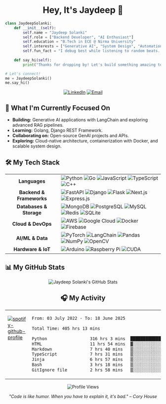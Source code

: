 


<div align="center">

# Hey, It's Jaydeep 🐍

</div>

```python
class JaydeepSolanki:
    def __init__(self):
        self.name = "Jaydeep Solanki"
        self.role = ["Backend Developer", "AI Enthusiast"]
        self.education = "B.Tech in ECE @ Nirma University"
        self.interests = ["Generative AI", "System Design", "Automation"]
        self.fun_fact = "I debug best while listening to random beats...😄"
    
    def say_hi(self):
        print("Thanks for dropping by! Let's build something amazing together! 🚀")

# Let's connect!
me = JaydeepSolanki()
me.say_hi()
```

<div align="center">

[![LinkedIn](https://img.shields.io/badge/LinkedIn-0077B5?&logo=linkedin&logoColor=white)](https://linkedin.com/in/solanki-jaydeep)
[![Email](https://img.shields.io/badge/Email-D14836?logo=gmail&logoColor=white)](mailto:jaydeep.solankee@yahoo.com)

</div>



## 🔭 What I'm Currently Focused On

* **Building:** Generative AI applications with LangChain and exploring advanced RAG pipelines.
* **Learning:** Golang, Django REST Framework.
* **Collaborating on:** Open-source GenAI projects and APIs.
* **Exploring:** Cloud-native architecture, containerization with Docker, and scalable system design.

## 🛠️ My Tech Stack

<table>
  <tr>
    <td align="center"><strong>Languages</strong></td>
    <td>
      <img src="https://img.shields.io/badge/Python-3670A0?style=flat&logo=python&logoColor=ffdd54" alt="Python">
      <img src="https://img.shields.io/badge/Go-00ADD8?style=flat&logo=go&logoColor=white" alt="Go">
      <img src="https://img.shields.io/badge/JavaScript-323330?style=flat&logo=javascript&logoColor=F7DF1E" alt="JavaScript">
      <img src="https://img.shields.io/badge/TypeScript-007ACC?style=flat&logo=typescript&logoColor=white" alt="TypeScript">
      <img src="https://img.shields.io/badge/C++-00599C?style=flat&logo=c%2B%2B&logoColor=white" alt="C++">
    </td>
  </tr>
  <tr>
    <td align="center"><strong>Backend & Frameworks</strong></td>
    <td>
      <img src="https://img.shields.io/badge/FastAPI-005571?style=flat&logo=fastapi" alt="FastAPI">
      <img src="https://img.shields.io/badge/Django-092E20?style=flat&logo=django&logoColor=white" alt="Django">
      <img src="https://img.shields.io/badge/Flask-000000?style=flat&logo=flask&logoColor=white" alt="Flask">
      <img src="https://img.shields.io/badge/Next.js-000000?style=flat&logo=next.js&logoColor=white" alt="Next.js">
      <img src="https://img.shields.io/badge/Express.js-404D59?style=flat&logo=express&logoColor=white" alt="Express.js">
    </td>
  </tr>
  <tr>
    <td align="center"><strong>Databases & Storage</strong></td>
    <td>
      <img src="https://img.shields.io/badge/MongoDB-4EA94B?style=flat&logo=mongodb&logoColor=white" alt="MongoDB">
      <img src="https://img.shields.io/badge/PostgreSQL-316192?style=flat&logo=postgresql&logoColor=white" alt="PostgreSQL">
      <img src="https://img.shields.io/badge/MySQL-4479A1?style=flat&logo=mysql&logoColor=white" alt="MySQL">
      <img src="https://img.shields.io/badge/Redis-DD0031?style=flat&logo=redis&logoColor=white" alt="Redis">
      <img src="https://img.shields.io/badge/SQLite-07405E?style=flat&logo=sqlite&logoColor=white" alt="SQLite">
    </td>
  </tr>
  <tr>
    <td align="center"><strong>Cloud & DevOps</strong></td>
    <td>
      <img src="https://img.shields.io/badge/AWS-FF9900?style=flat&logo=amazon-aws&logoColor=white" alt="AWS">
      <img src="https://img.shields.io/badge/Google_Cloud-4285F4?style=flat&logo=google-cloud&logoColor=white" alt="Google Cloud">
      <img src="https://img.shields.io/badge/Docker-0db7ed?style=flat&logo=docker&logoColor=white" alt="Docker">
      <img src="https://img.shields.io/badge/Firebase-039BE5?style=flat&logo=firebase&logoColor=white" alt="Firebase">
    </td>
  </tr>
  <tr>
    <td align="center"><strong>AI/ML & Data</strong></td>
    <td>
      <img src="https://img.shields.io/badge/PyTorch-EE4C2C?style=flat&logo=PyTorch&logoColor=white" alt="PyTorch">
      <img src="https://img.shields.io/badge/LangChain-121212?style=flat&logo=chainlink&logoColor=white" alt="LangChain">
      <img src="https://img.shields.io/badge/Pandas-150458?style=flat&logo=pandas&logoColor=white" alt="Pandas">
      <img src="https://img.shields.io/badge/NumPy-013243?style=flat&logo=numpy&logoColor=white" alt="NumPy">
      <img src="https://img.shields.io/badge/OpenCV-white?style=flat&logo=opencv&logoColor=black" alt="OpenCV">
    </td>
  </tr>
    <tr>
    <td align="center"><strong>Hardware & IoT</strong></td>
    <td>
      <img src="https://img.shields.io/badge/Arduino-00979D?style=flat&logo=Arduino&logoColor=white" alt="Arduino">
      <img src="https://img.shields.io/badge/Raspberry_Pi-C51A4A?style=flat&logo=Raspberry-Pi&logoColor=white" alt="Raspberry Pi">
      <img src="https://img.shields.io/badge/CUDA-76B900?style=flat&logo=nVIDIA&logoColor=white" alt="CUDA">
    </td>
  </tr>
</table>

## 📊 My GitHub Stats

<div align="center">
  <img src="https://github-profile-summary-cards.vercel.app/api/cards/profile-details?username=whoisjayd&theme=github_dark" alt="Jaydeep Solanki's GitHub Stats" />
</div>

<div align="center">
  
## 🎧 My Activity

<table>
<tr>
<td width="50%" valign="top">

[![spotify-github-profile](https://spotify-github-profile.kittinanx.com/api/view?uid=v7979a26s0d6q6o4ncpdss42v&cover_image=true&theme=default&show_offline=false&background_color=121212&interchange=false&bar_color_cover=false)](https://spotify-github-profile.kittinanx.com/api/view?uid=v7979a26s0d6q6o4ncpdss42v&redirect=true)

</td>
<td width="50%" valign="top">

<!--START_SECTION:waka-->

```txt
From: 03 July 2022 - To: 18 June 2025

Total Time: 405 hrs 13 mins

Python                 316 hrs 3 mins  ███████████████████▓░░░░░   78.00 %
HTML                   11 hrs 54 mins  ▓░░░░░░░░░░░░░░░░░░░░░░░░   02.94 %
Markdown               7 hrs 40 mins   ▒░░░░░░░░░░░░░░░░░░░░░░░░   01.90 %
TypeScript             7 hrs 31 mins   ▒░░░░░░░░░░░░░░░░░░░░░░░░   01.86 %
Jinja                  6 hrs 57 mins   ▒░░░░░░░░░░░░░░░░░░░░░░░░   01.72 %
Bash                   3 hrs 18 mins   ▒░░░░░░░░░░░░░░░░░░░░░░░░   00.82 %
GitIgnore file         2 hrs 58 mins   ▒░░░░░░░░░░░░░░░░░░░░░░░░   00.74 %
```

<!--END_SECTION:waka-->
</td>
</tr>
</table>



<p align="center">
  <img src="https://komarev.com/ghpvc/?username=whoisjayd&color=blueviolet&style=flat-square&label=Profile+Views" alt="Profile Views"/>
</p>

<p align="center">
  <i>"Code is like humor. When you have to explain it, it's bad." – Cory House</i>
</p>

</div>